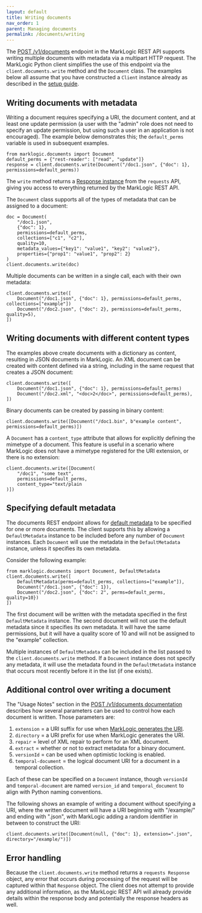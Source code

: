 ```yaml
---
layout: default
title: Writing documents
nav_order: 1
parent: Managing documents
permalink: /documents/writing
---
```


The [POST /v1/documents](https://docs.marklogic.com/REST/POST/v1/documents) endpoint in the MarkLogic REST API supports
writing multiple documents with metadata via a multipart HTTP request. The MarkLogic Python client 
simplifies the use of this endpoint via the `client.documents.write` method and the `Document`
class. The examples below all assume that you have constructed a `Client` instance already as described in the 
[setup guide](/setup).

## Writing documents with metadata

Writing a document requires specifying a URI, the document content, and at least one update permission (a user with the
"admin" role does not need to specify an update permission, but using such a user in an application is not encouraged).
The example below demonstrates this; the `default_perms` variable is used in subsequent examples. 

    from marklogic.documents import Document
    default_perms = {"rest-reader": ["read", "update"]}
    response = client.documents.write(Document("/doc1.json", {"doc": 1}, permissions=default_perms))

The `write` method returns a [Response instance](https://requests.readthedocs.io/en/latest/api/#requests.Response) 
from the `requests` API, giving you access to everything returned by the MarkLogic REST API.

The `Document` class supports all of the types of metadata that can be assigned to a document:

    doc = Document(
        "/doc1.json", 
        {"doc": 1},
        permissions=default_perms,
        collections=["c1", "c2"],
        quality=10,
        metadata_values={"key1": "value1", "key2": "value2"},
        properties={"prop1": "value1", "prop2": 2}
    )
    client.documents.write(doc)

Multiple documents can be written in a single call, each with their own metadata:

    client.documents.write([
        Document("/doc1.json", {"doc": 1}, permissions=default_perms, collections=["example"])
        Document("/doc2.json", {"doc": 2}, permissions=default_perms, quality=5),
    ])

## Writing documents with different content types

The examples above create documents with a dictionary as content, resulting in JSON documents in MarkLogic. An XML 
document can be created with content defined via a string, including in the same request that creates a JSON document:

    client.documents.write([
        Document("/doc1.json", {"doc": 1}, permissions=default_perms)
        Document("/doc2.xml", "<doc>2</doc>", permissions=default_perms),
    ])

Binary documents can be created by passing in binary content:

    client.documents.write([Document("/doc1.bin", b"example content", permissions=default_perms)])

A `Document` has a `content_type` attribute that allows for explicitly defining the 
mimetype of a document. This feature is useful in a scenario where MarkLogic does not 
have a mimetype registered for the URI extension, or there is no extension:

    client.documents.write([Document(
        "/doc1", "some text", 
        permissions=default_perms, 
        content_type="text/plain
    )])


## Specifying default metadata

The documents REST endpoint allows for [default metadata](https://docs.marklogic.com/guide/rest-dev/bulk#id_16015) to 
be specified for one or more documents. The client supports this by allowing a `DefaultMetadata` instance to be 
included before any number of `Document` instances. Each `Document` will use the metadata in the `DefaultMetadata`
instance, unless it specifies its own metadata. 

Consider the following example:

    from marklogic.documents import Document, DefaultMetadata
    client.documents.write([
        DefaultMetadata(perms=default_perms, collections=["example"]),
        Document("/doc1.json", {"doc": 1}),
        Document("/doc2.json", {"doc": 2", perms=default_perms, quality=10})
    ])

The first document will be written with the metadata specified in the first `DefaultMetadata` instance. The second
document will not use the default metadata since it specifies its own metadata. It will have the same permissions, but 
it will have a quality score of 10 and will not be assigned to the "example" collection.

Multiple instances of `DefaultMetadata` can be included in the list passed to the `client.documents.write` method. If
a `Document` instance does not specify any metadata, it will use the metadata found in the `DefaultMetadata` instance
that occurs most recently before it in the list (if one exists). 

## Additional control over writing a document

The "Usage Notes" section in the [POST /v1/documents documentation](https://docs.marklogic.com/REST/POST/v1/documents)
describes how several parameters can be used to control how each document is written. Those parameters are:

1. `extension` = a URI suffix for use when [MarkLogic generates the URI](https://docs.marklogic.com/guide/rest-dev/bulk#id_86768).
2. `directory` = a URI prefix for use when MarkLogic generates the URI.
3. `repair` = level of XML repair to perform for an XML document.
4. `extract` = whether or not to extract metadata for a binary document.
5. `versionId` = can be used when optimistic locking is enabled.
6. `temporal-document` = the logical document URI for a document in a temporal collection.

Each of these can be specified on a `Document` instance, though `versionId` and `temporal-document` are named 
`version_id` and `temporal_document` to align with Python naming conventions.

The following shows an example of writing a document without specifying a URI, where the written document will have a 
URI beginning with "/example/" and ending with ".json", with MarkLogic adding a random identifier in between to 
construct the URI:

    client.documents.write([Document(null, {"doc": 1}, extension=".json", directory="/example/")])

## Error handling

Because the `client.documents.write` method returns a `requests Response` object, any error that occurs during 
processing of the request will be captured within that `Response` object. The client does not attempt to provide any 
additional information, as the MarkLogic REST API will already provide details within the response body and potentially
the response headers as well.
